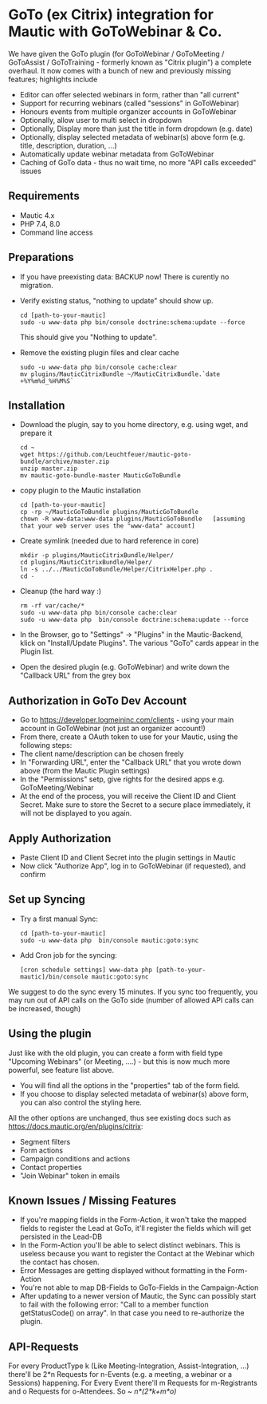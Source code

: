 # GoTo (ex Citrix) integration for Mautic with GoToWebinar & Co.

We have given the GoTo plugin (for GoToWebinar / GoToMeeting / GoToAssist / GoToTraining - formerly known as "Citrix plugin") a complete overhaul. It now comes with a bunch of new and previously missing features; highlights include
- Editor can offer selected webinars in form, rather than "all current"
- Support for recurring webinars (called "sessions" in GoToWebinar)
- Honours events from multiple organizer accounts in GoToWebinar
- Optionally, allow user to multi select in dropdown
- Optionally, Display more than just the title in form dropdown (e.g. date)
- Optionally, display selected metadata of webinar(s) above form (e.g. title, description, duration, ...)
- Automatically update webinar metadata from GoToWebinar
- Caching of GoTo data - thus no wait time, no more "API calls exceeded" issues

## Requirements
* Mautic 4.x
* PHP 7.4, 8.0
* Command line access

## Preparations
* If you have preexisting data: BACKUP now! There is curently no migration.

* Verify existing status, "nothing to update" should show up.

      cd [path-to-your-mautic]
      sudo -u www-data php bin/console doctrine:schema:update --force
  This should give you "Nothing to update".
  
* Remove the existing plugin files and clear cache

      sudo -u www-data php bin/console cache:clear
      mv plugins/MauticCitrixBundle ~/MauticCitrixBundle.`date +%Y%m%d_%H%M%S`
    
## Installation
* Download the plugin, say to you home directory, e.g. using wget, and prepare it
  
      cd ~
      wget https://github.com/Leuchtfeuer/mautic-goto-bundle/archive/master.zip
      unzip master.zip
      mv mautic-goto-bundle-master MauticGoToBundle

* copy plugin to the Mautic installation

      cd [path-to-your-mautic]
      cp -rp ~/MauticGoToBundle plugins/MauticGoToBundle
      chown -R www-data:www-data plugins/MauticGoToBundle   [assuming that your web server uses the "www-data" account]
      
* Create symlink (needed due to hard reference in core)

      mkdir -p plugins/MauticCitrixBundle/Helper/
      cd plugins/MauticCitrixBundle/Helper/
      ln -s ../../MauticGoToBundle/Helper/CitrixHelper.php .
      cd -
      
* Cleanup (the hard way :)

      rm -rf var/cache/*
      sudo -u www-data php bin/console cache:clear
      sudo -u www-data php  bin/console doctrine:schema:update --force
      
            
* In the Browser, go to "Settings" -> "Plugins" in the Mautic-Backend, klick on "Install/Update Plugins". The various "GoTo" cards appear in the Plugin list.
* Open the desired plugin (e.g. GoToWebinar) and write down the "Callback URL" from the grey box
    
## Authorization in GoTo Dev Account
* Go to https://developer.logmeininc.com/clients - using your main account in GoToWebinar (not just an organizer account!)
* From there, create a OAuth token to use for your Mautic, using the following steps:
* The client name/description can be chosen freely
* In "Forwarding URL", enter the "Callback URL" that you wrote down above (from the Mautic Plugin settings)
* In the "Permissions" setp, give rights for the desired apps e.g. GoToMeeting/Webinar
* At the end of the process, you will receive the Client ID and Client Secret. Make sure to store the Secret to a secure place immediately, it will not be displayed to you again.

## Apply Authorization
* Paste Client ID and Client Secret into the plugin settings in Mautic
* Now click "Authorize App", log in to GoToWebinar (if requested), and confirm

## Set up Syncing
* Try a first manual Sync: 

      cd [path-to-your-mautic]
      sudo -u www-data php  bin/console mautic:goto:sync

* Add Cron job for the syncing:

      [cron schedule settings] www-data php [path-to-your-mautic]/bin/console mautic:goto:sync

We suggest to do the sync every 15 minutes.
If you sync too frequently, you may run out of API calls on the GoTo side (number of allowed API calls can be increased, though)

## Using the plugin

Just like with the old plugin, you can create a form with field type "Upcoming Webinars" (or Meeting, ....) - but this is now much more powerful, see feature list above.
* You will find all the options in the "properties" tab of the form field.
* If you choose to display selected metadata of webinar(s) above form, you can also control the styling here.

All the other options are unchanged, thus see existing docs such as https://docs.mautic.org/en/plugins/citrix:
* Segment filters
* Form actions
* Campaign conditions and actions
* Contact properties
* "Join Webinar" token in emails

## Known Issues / Missing Features

* If you're mapping fields in the Form-Action, it won't take the mapped fields to register the Lead at GoTo, it'll register the fields which will get persisted in the Lead-DB
* In the Form-Action you'll be able to select distinct webinars. This is useless because you want to register the Contact at the Webinar which the contact has chosen.
* Error Messages are getting displayed without formatting in the Form-Action
* You're not able to map DB-Fields to GoTo-Fields in the Campaign-Action
* After updating to a newer version of Mautic, the Sync can possibly start to fail with the following error: "Call to a member function getStatusCode() on array". In that case you need to re-authorize the plugin.

## API-Requests
For every ProductType k (Like Meeting-Integration, Assist-Integration, ...) there'll be 2\*n Requests for n-Events (e.g. a meeting, a webinar or a Sessions) happening.
For Every Event there'll m Requests for m-Registrants and o Requests for o-Attendees. So ~ *n\*(2\*k+m\*o)*
